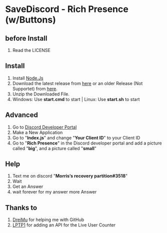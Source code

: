 # SaveDiscord - Rich Presence (w/Buttons)

## before Install
1. Read the LICENSE

## Install
1. Install [Node.Js](https://nodejs.org/en/)
2. Download the latest release from [here](https://github.com/MorrisSeemann/SaveDiscord_Rich-Presence) or an older Release (Not Supportet) from [here](https://github.com/MorrisSeemann/SaveDiscord_Rich-Presence/releases).
3. Unzip the Downloaded File.
4. Windows: Use **start.cmd** to start | Linux: Use **start.sh** to start


## Advanced
1. Go to [Discord Developer Portal](https://discord.com/developers/applications)
2. Make a New Application
3. Go to "**Index.js**" and change "**Your Client ID**" to your Client ID
4. Go to "**Rich Presence**" in the Discord developer portal and add a picture called "**big**", and a picture called "**small**"


## Help
1. Text me on discord "**Morris‘s recovery partition#3518**"
2. Wait
3. Get an Answer
4. wait forever for my answer more Answer

## Thanks to
1. [DreiMu](https://github.com/DreiMu) for helping me with GitHub
2. [LPTP1](https://github.com/LPTP1Dev) for adding an API for the Live User Counter
